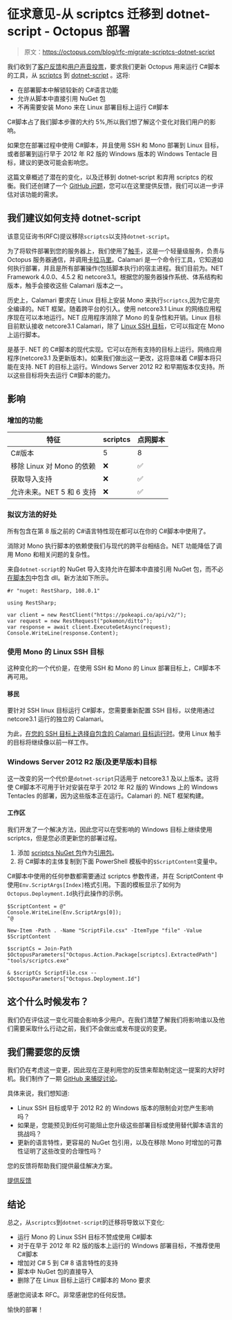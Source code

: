 # 征求意见-从 scriptcs 迁移到 dotnet-script - Octopus 部署

> 原文：<https://octopus.com/blog/rfc-migrate-scriptcs-dotnet-script>

我们收到了[客户反馈](https://help.octopus.com/t/consider-use-dotnet-script-vs-scriptcs/22144)和[用户声音投票](https://octopusdeploy.uservoice.com/forums/170787-general/suggestions/31454668-allow-the-use-of-c-script-csx-using-net-core)，要求我们更新 Octopus 用来运行 C#脚本的工具，从 [scriptcs](https://github.com/scriptcs/scriptcs) 到 [dotnet-script](https://github.com/filipw/dotnet-script) 。这将:

*   在部署脚本中解锁较新的 C#语言功能
*   允许从脚本中直接引用 NuGet 包
*   不再需要安装 Mono 来在 Linux 部署目标上运行 C#脚本

C#脚本占了我们脚本步骤的大约 5%,所以我们想了解这个变化对我们用户的影响。

如果您在部署过程中使用 C#脚本，并且使用 SSH 和 Mono 部署到 Linux 目标，或者部署到运行早于 2012 年 R2 版的 Windows 版本的 Windows Tentacle 目标，建议的更改可能会影响您。

这篇文章概述了潜在的变化，以及迁移到 dotnet-script 和弃用 scriptcs 的权衡。我们还创建了一个 [GitHub 问题](https://github.com/OctopusDeploy/StepsFeedback/issues/9)，您可以在这里提供反馈，我们可以进一步评估对该功能的需求。

## 我们建议如何支持 dotnet-script

该意见征询书(RFC)提议移除`scriptcs`以支持`dotnet-script`。

为了将软件部署到您的服务器上，我们使用了[触手](https://github.com/OctopusDeploy/OctopusTentacle)，这是一个轻量级服务，负责与 Octopus 服务器通信，并调用[卡拉马里](https://github.com/OctopusDeploy/Calamari)。Calamari 是一个命令行工具，它知道如何执行部署，并且是所有部署操作(包括脚本执行)的宿主进程。我们目前为。NET Framework 4.0.0、4.5.2 和 netcore3.1。根据您的服务器操作系统、体系结构和版本，触手会接收这些 Calamari 版本之一。

历史上，Calamari 要求在 Linux 目标上安装 Mono 来执行`scriptcs`,因为它是完全编译的。NET 框架。随着跨平台的引入。使用 netcore3.1 Linux 的网络应用程序现在可以本地运行。NET 应用程序消除了 Mono 的复杂性和开销。Linux 目标目前默认接收 netcore3.1 Calamari，除了 [Linux SSH 目标](https://octopus.com/docs/infrastructure/deployment-targets/linux/ssh-target#add-an-ssh-connection)，它可以指定在 Mono 上运行脚本。

是基于. NET 的 C#脚本的现代实现。它可以在所有支持的目标上运行。网络应用程序(netcore3.1 及更新版本)。如果我们做出这一更改，这将意味着 C#脚本将只能在支持. NET 的目标上运行。Windows Server 2012 R2 和早期版本仅支持。所以这些目标将失去运行 C#脚本的能力。

## 影响

### 增加的功能

| 特征 | scriptcs | 点网脚本 |
| --- | --- | --- |
| C#版本 | 5 | 8 |
| 移除 Linux 对 Mono 的依赖 | ❌ | ✅ |
| 获取导入支持 | ❌ | ✅ |
| 允许未来。NET 5 和 6 支持 | ❌ | ✅ |

### 拟议方法的好处

所有包含在第 8 版之前的 C#语言特性现在都可以在你的 C#脚本中使用了。

消除对 Mono 执行脚本的依赖使我们与现代的跨平台相结合。NET 功能降低了调用 Mono 和相关问题的复杂性。

来自`dotnet-script`的 NuGet 导入支持允许在脚本中直接引用 NuGet 包，而不必[在脚本包](https://octopus.com/docs/octopus-rest-api/octopus.client/using-client-in-octopus)中包含 dll。新方法如下所示。

```
#r "nuget: RestSharp, 108.0.1"

using RestSharp;

var client = new RestClient("https://pokeapi.co/api/v2/");
var request = new RestRequest("pokemon/ditto");
var response = await client.ExecuteGetAsync(request);
Console.WriteLine(response.Content); 
```

### 使用 Mono 的 Linux SSH 目标

这种变化的一个代价是，在使用 SSH 和 Mono 的 Linux 部署目标上，C#脚本不再可用。

#### 移民

要针对 SSH linux 目标运行 C#脚本，您需要重新配置 SSH 目标，以使用通过 netcore3.1 运行的独立的 Calamari。

为此，[在您的 SSH 目标上选择自包含的 Calamari 目标运行时](https://octopus.com/docs/infrastructure/deployment-targets/linux/ssh-target#self-contained-calamari)。使用 Linux 触手的目标将继续像以前一样工作。

### Windows Server 2012 R2 版(及更早版本)目标

这一改变的另一个代价是`dotnet-script`只适用于 netcore3.1 及以上版本。这将使 C#脚本不可用于针对安装在早于 2012 年 R2 版的 Windows 上的 Windows Tentacles 的部署，因为这些版本正在运行。Calamari 的. NET 框架构建。

#### 工作区

我们开发了一个解决方法，因此您可以在受影响的 Windows 目标上继续使用 scriptcs，但是您必须更新您的部署过程。

1.  添加 [scriptcs NuGet 包](https://www.nuget.org/packages/scriptcs/)作为[引用包](https://octopus.com/blog/script-step-packages)。
2.  将 C#脚本的主体复制到下面 PowerShell 模板中的`$ScriptContent`变量中。

C#脚本中使用的任何参数都需要通过 scriptcs 参数传递，并在 ScriptContent 中使用`Env.ScriptArgs[Index]`格式引用。下面的模板显示了如何为`Octopus.Deployment.Id`执行此操作的示例。

```
$ScriptContent = @"
Console.WriteLine(Env.ScriptArgs[0]);
"@

New-Item -Path . -Name "ScriptFile.csx" -ItemType "file" -Value $ScriptContent

$scriptCs = Join-Path $OctopusParameters["Octopus.Action.Package[scriptcs].ExtractedPath"] "tools/scriptcs.exe"

& $scriptCs ScriptFile.csx -- $OctopusParameters["Octopus.Deployment.Id"] 
```

## 这个什么时候发布？

我们仍在评估这一变化可能会影响多少用户。在我们清楚了解我们将影响谁以及他们需要采取什么行动之前，我们不会做出或发布提议的变更。

## 我们需要您的反馈

我们仍在考虑这一变更，因此现在正是利用您的反馈来帮助制定这一提案的大好时机。我们制作了一期 [GitHub 来捕捉讨论](https://github.com/OctopusDeploy/StepsFeedback/issues/9)。

具体来说，我们想知道:

*   Linux SSH 目标或早于 2012 R2 的 Windows 版本的限制会对您产生影响吗？
*   如果是，您能预见到任何可能阻止您升级这些部署目标或使用替代脚本语言的挑战吗？
*   更新的语言特性，更容易的 NuGet 包引用，以及在移除 Mono 时增加的可靠性证明了这些改变的合理性吗？

您的反馈将帮助我们提供最佳解决方案。

[提供反馈](https://github.com/OctopusDeploy/StepsFeedback/issues/9)

## 结论

总之，从`scriptcs`到`dotnet-script`的迁移将导致以下变化:

*   运行 Mono 的 Linux SSH 目标不赞成使用 C#脚本
*   对于在早于 2012 年 R2 版的版本上运行的 Windows 部署目标，不推荐使用 C#脚本
*   增加对 C# 5 到 C# 8 语言特性的支持
*   脚本中 NuGet 包的直接导入
*   删除了在 Linux 目标上运行 C#脚本的 Mono 要求

感谢您阅读本 RFC。非常感谢您的任何反馈。

愉快的部署！